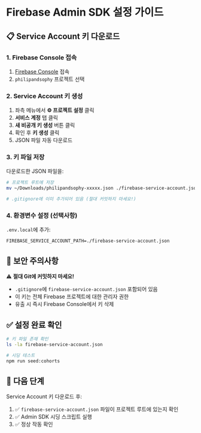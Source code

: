 # Firebase Admin SDK 설정 가이드

## 📋 Service Account 키 다운로드

### 1. Firebase Console 접속
1. [Firebase Console](https://console.firebase.google.com/) 접속
2. `philipandsophy` 프로젝트 선택

### 2. Service Account 키 생성
1. 좌측 메뉴에서 **⚙️ 프로젝트 설정** 클릭
2. **서비스 계정** 탭 클릭
3. **새 비공개 키 생성** 버튼 클릭
4. 확인 후 **키 생성** 클릭
5. JSON 파일 자동 다운로드

### 3. 키 파일 저장
다운로드한 JSON 파일을:
```bash
# 프로젝트 루트에 저장
mv ~/Downloads/philipandsophy-xxxxx.json ./firebase-service-account.json

# .gitignore에 이미 추가되어 있음 (절대 커밋하지 마세요!)
```

### 4. 환경변수 설정 (선택사항)
`.env.local`에 추가:
```env
FIREBASE_SERVICE_ACCOUNT_PATH=./firebase-service-account.json
```

## 🔐 보안 주의사항

⚠️ **절대 Git에 커밋하지 마세요!**
- `.gitignore`에 `firebase-service-account.json` 포함되어 있음
- 이 키는 전체 Firebase 프로젝트에 대한 관리자 권한
- 유출 시 즉시 Firebase Console에서 키 삭제

## ✅ 설정 완료 확인

```bash
# 키 파일 존재 확인
ls -la firebase-service-account.json

# 시딩 테스트
npm run seed:cohorts
```

## 📝 다음 단계

Service Account 키 다운로드 후:
1. ✅ `firebase-service-account.json` 파일이 프로젝트 루트에 있는지 확인
2. ✅ Admin SDK 시딩 스크립트 실행
3. ✅ 정상 작동 확인
